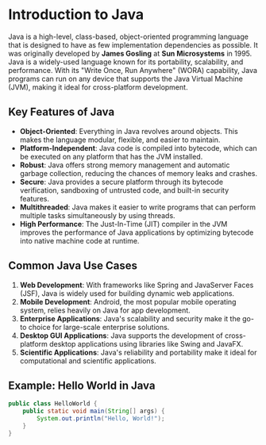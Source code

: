 # Introduction to Java

Java is a high-level, class-based, object-oriented programming language that is designed to have as few implementation dependencies as possible. It was originally developed by **James Gosling** at **Sun Microsystems** in 1995. Java is a widely-used language known for its portability, scalability, and performance. With its "Write Once, Run Anywhere" (WORA) capability, Java programs can run on any device that supports the Java Virtual Machine (JVM), making it ideal for cross-platform development.

## Key Features of Java

- **Object-Oriented**: Everything in Java revolves around objects. This makes the language modular, flexible, and easier to maintain.
- **Platform-Independent**: Java code is compiled into bytecode, which can be executed on any platform that has the JVM installed.
- **Robust**: Java offers strong memory management and automatic garbage collection, reducing the chances of memory leaks and crashes.
- **Secure**: Java provides a secure platform through its bytecode verification, sandboxing of untrusted code, and built-in security features.
- **Multithreaded**: Java makes it easier to write programs that can perform multiple tasks simultaneously by using threads.
- **High Performance**: The Just-In-Time (JIT) compiler in the JVM improves the performance of Java applications by optimizing bytecode into native machine code at runtime.

## Common Java Use Cases

1. **Web Development**: With frameworks like Spring and JavaServer Faces (JSF), Java is widely used for building dynamic web applications.
2. **Mobile Development**: Android, the most popular mobile operating system, relies heavily on Java for app development.
3. **Enterprise Applications**: Java's scalability and security make it the go-to choice for large-scale enterprise solutions.
4. **Desktop GUI Applications**: Java supports the development of cross-platform desktop applications using libraries like Swing and JavaFX.
5. **Scientific Applications**: Java's reliability and portability make it ideal for computational and scientific applications.

## Example: Hello World in Java

```java
public class HelloWorld {
    public static void main(String[] args) {
        System.out.println("Hello, World!");
    }
}
